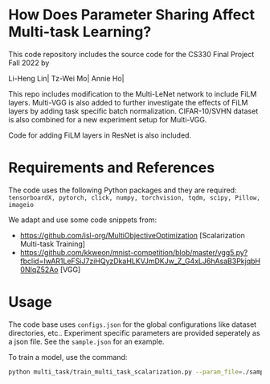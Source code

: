 # How Does Parameter Sharing Affect Multi-task Learning?

This code repository includes the source code for the CS330 Final Project Fall 2022 by


Li-Heng Lin|
Tz-Wei Mo|
Annie Ho|

This repo includes modification to the Multi-LeNet network to include FiLM layers. Multi-VGG is also added to further investigate the effects of FiLM layers by adding task specific batch normalization. CIFAR-10/SVHN dataset is also combined for a new experiment setup for Multi-VGG. 

Code for adding FiLM layers in ResNet is also included.


# Requirements and References
The code uses the following Python packages and they are required: ``tensorboardX, pytorch, click, numpy, torchvision, tqdm, scipy, Pillow, imageio``


We adapt and use some code snippets from:
* https://github.com/isl-org/MultiObjectiveOptimization [Scalarization Multi-task Training]
* https://github.com/kkweon/mnist-competition/blob/master/vgg5.py?fbclid=IwAR1LeFSiJ7ziHQyzDkaHLKVJmDKJw_Z_G4xLJ6hAsaB3PkjqbH0NIqZ52Ao  [VGG]



# Usage
The code base uses `configs.json` for the global configurations like dataset directories, etc.. Experiment specific parameters are provided seperately as a json file. See the `sample.json` for an example.

To train a model, use the command: 
```bash
python multi_task/train_multi_task_scalarization.py --param_file=./sample.json
```


